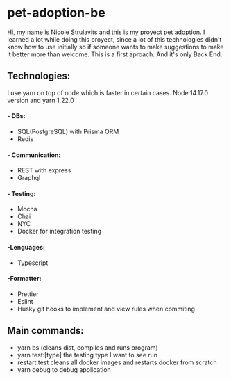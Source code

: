 # pet-adoption-be
Hi, my name is Nicole Strulavits and this is my proyect pet adoption. I learned a lot while doing this proyect, since a lot of this technologies didn't know how to use initially so if someone wants to make suggestions to make it better more than welcome. This is a first aproach. And it's only Back End. 
## Technologies:
I use yarn on top of node which is faster in certain cases. Node 14.17.0 version and yarn 1.22.0
#### - DBs:
* SQL(PostgreSQL) with Prisma ORM
* Redis
#### - Communication:
* REST with express
* Graphql 
#### - Testing:
* Mocha
* Chai
* NYC
* Docker for integration testing
#### -Lenguages:
* Typescript
#### -Formatter:
* Prettier
* Eslint
* Husky git hooks to implement and view rules when commiting  
## Main commands:
* yarn bs (cleans dist, compiles and runs program)
* yarn test:[type] the testing type I want to see run
* restart:test cleans all docker images and restarts docker from scratch 
* yarn debug to debug application